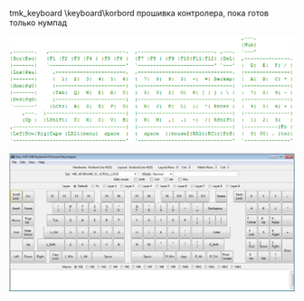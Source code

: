 tmk_keyboard \keyboard\korbord прошивка контролера, пока готов только нумпад  
  

![](https://raw.githubusercontent.com/74ls00/GameKB/master/firmware/tmk_keyboard/keyboard/tmk.png)
  
  
  
  
![](https://raw.githubusercontent.com/74ls00/GameKB/master/firmware/EasyAVR/eavrkfk.png)